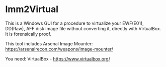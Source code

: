 # Imm2Virtual
This is a Windows GUI for a procedure to virtualize your EWF(E01), DD(Raw), AFF disk image file without converting it, directly with VirtualBox. It is forensically proof.

This tool includes Arsenal Image Mounter:
https://arsenalrecon.com/weapons/image-mounter/

You need:
VirtualBox - https://www.virtualbox.org/


